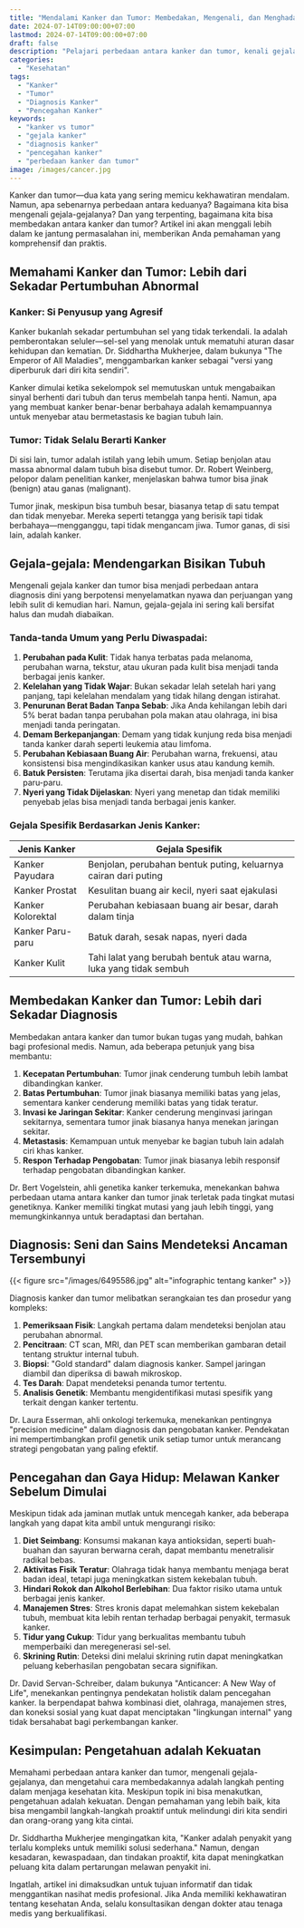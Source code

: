 ```yaml
---
title: "Mendalami Kanker dan Tumor: Membedakan, Mengenali, dan Menghadapinya"
date: 2024-07-14T09:00:00+07:00
lastmod: 2024-07-14T09:00:00+07:00
draft: false
description: "Pelajari perbedaan antara kanker dan tumor, kenali gejala-gejalanya, dan pahami cara menghadapinya dalam artikel komprehensif ini."
categories:
  - "Kesehatan"
tags:
  - "Kanker"
  - "Tumor"
  - "Diagnosis Kanker"
  - "Pencegahan Kanker"
keywords:
  - "kanker vs tumor"
  - "gejala kanker"
  - "diagnosis kanker"
  - "pencegahan kanker"
  - "perbedaan kanker dan tumor"
image: /images/cancer.jpg
---
```


Kanker dan tumor—dua kata yang sering memicu kekhawatiran mendalam. Namun, apa sebenarnya perbedaan antara keduanya? Bagaimana kita bisa mengenali gejala-gejalanya? Dan yang terpenting, bagaimana kita bisa membedakan antara kanker dan tumor? Artikel ini akan menggali lebih dalam ke jantung permasalahan ini, memberikan Anda pemahaman yang komprehensif dan praktis.

Memahami Kanker dan Tumor: Lebih dari Sekadar Pertumbuhan Abnormal
------------------------------------------------------------------

### Kanker: Si Penyusup yang Agresif

Kanker bukanlah sekadar pertumbuhan sel yang tidak terkendali. Ia adalah pemberontakan seluler—sel-sel yang menolak untuk mematuhi aturan dasar kehidupan dan kematian. Dr. Siddhartha Mukherjee, dalam bukunya "The Emperor of All Maladies", menggambarkan kanker sebagai "versi yang diperburuk dari diri kita sendiri".

Kanker dimulai ketika sekelompok sel memutuskan untuk mengabaikan sinyal berhenti dari tubuh dan terus membelah tanpa henti. Namun, apa yang membuat kanker benar-benar berbahaya adalah kemampuannya untuk menyebar atau bermetastasis ke bagian tubuh lain.

### Tumor: Tidak Selalu Berarti Kanker

Di sisi lain, tumor adalah istilah yang lebih umum. Setiap benjolan atau massa abnormal dalam tubuh bisa disebut tumor. Dr. Robert Weinberg, pelopor dalam penelitian kanker, menjelaskan bahwa tumor bisa jinak (benign) atau ganas (malignant).

Tumor jinak, meskipun bisa tumbuh besar, biasanya tetap di satu tempat dan tidak menyebar. Mereka seperti tetangga yang berisik tapi tidak berbahaya—mengganggu, tapi tidak mengancam jiwa. Tumor ganas, di sisi lain, adalah kanker.

Gejala-gejala: Mendengarkan Bisikan Tubuh
-----------------------------------------

Mengenali gejala kanker dan tumor bisa menjadi perbedaan antara diagnosis dini yang berpotensi menyelamatkan nyawa dan perjuangan yang lebih sulit di kemudian hari. Namun, gejala-gejala ini sering kali bersifat halus dan mudah diabaikan.

### Tanda-tanda Umum yang Perlu Diwaspadai:

1.  **Perubahan pada Kulit**: Tidak hanya terbatas pada melanoma, perubahan warna, tekstur, atau ukuran pada kulit bisa menjadi tanda berbagai jenis kanker.
2.  **Kelelahan yang Tidak Wajar**: Bukan sekadar lelah setelah hari yang panjang, tapi kelelahan mendalam yang tidak hilang dengan istirahat.
3.  **Penurunan Berat Badan Tanpa Sebab**: Jika Anda kehilangan lebih dari 5% berat badan tanpa perubahan pola makan atau olahraga, ini bisa menjadi tanda peringatan.
4.  **Demam Berkepanjangan**: Demam yang tidak kunjung reda bisa menjadi tanda kanker darah seperti leukemia atau limfoma.
5.  **Perubahan Kebiasaan Buang Air**: Perubahan warna, frekuensi, atau konsistensi bisa mengindikasikan kanker usus atau kandung kemih.
6.  **Batuk Persisten**: Terutama jika disertai darah, bisa menjadi tanda kanker paru-paru.
7.  **Nyeri yang Tidak Dijelaskan**: Nyeri yang menetap dan tidak memiliki penyebab jelas bisa menjadi tanda berbagai jenis kanker.
    

### Gejala Spesifik Berdasarkan Jenis Kanker:

| Jenis Kanker | Gejala Spesifik |
|--------------|-----------------|
| Kanker Payudara | Benjolan, perubahan bentuk puting, keluarnya cairan dari puting |
| Kanker Prostat | Kesulitan buang air kecil, nyeri saat ejakulasi |
| Kanker Kolorektal | Perubahan kebiasaan buang air besar, darah dalam tinja |
| Kanker Paru-paru | Batuk darah, sesak napas, nyeri dada |
| Kanker Kulit | Tahi lalat yang berubah bentuk atau warna, luka yang tidak sembuh |`

Membedakan Kanker dan Tumor: Lebih dari Sekadar Diagnosis
---------------------------------------------------------

Membedakan antara kanker dan tumor bukan tugas yang mudah, bahkan bagi profesional medis. Namun, ada beberapa petunjuk yang bisa membantu:

1.  **Kecepatan Pertumbuhan**: Tumor jinak cenderung tumbuh lebih lambat dibandingkan kanker.
2.  **Batas Pertumbuhan**: Tumor jinak biasanya memiliki batas yang jelas, sementara kanker cenderung memiliki batas yang tidak teratur.
3.  **Invasi ke Jaringan Sekitar**: Kanker cenderung menginvasi jaringan sekitarnya, sementara tumor jinak biasanya hanya menekan jaringan sekitar.
4.  **Metastasis**: Kemampuan untuk menyebar ke bagian tubuh lain adalah ciri khas kanker.
5.  **Respon Terhadap Pengobatan**: Tumor jinak biasanya lebih responsif terhadap pengobatan dibandingkan kanker.
    

Dr. Bert Vogelstein, ahli genetika kanker terkemuka, menekankan bahwa perbedaan utama antara kanker dan tumor jinak terletak pada tingkat mutasi genetiknya. Kanker memiliki tingkat mutasi yang jauh lebih tinggi, yang memungkinkannya untuk beradaptasi dan bertahan.

Diagnosis: Seni dan Sains Mendeteksi Ancaman Tersembunyi
--------------------------------------------------------
{{< figure src="/images/6495586.jpg" alt="infographic tentang kanker" >}}

Diagnosis kanker dan tumor melibatkan serangkaian tes dan prosedur yang kompleks:

1.  **Pemeriksaan Fisik**: Langkah pertama dalam mendeteksi benjolan atau perubahan abnormal.
2.  **Pencitraan**: CT scan, MRI, dan PET scan memberikan gambaran detail tentang struktur internal tubuh.
3.  **Biopsi**: "Gold standard" dalam diagnosis kanker. Sampel jaringan diambil dan diperiksa di bawah mikroskop.
4.  **Tes Darah**: Dapat mendeteksi penanda tumor tertentu.
5.  **Analisis Genetik**: Membantu mengidentifikasi mutasi spesifik yang terkait dengan kanker tertentu.
    

Dr. Laura Esserman, ahli onkologi terkemuka, menekankan pentingnya "precision medicine" dalam diagnosis dan pengobatan kanker. Pendekatan ini mempertimbangkan profil genetik unik setiap tumor untuk merancang strategi pengobatan yang paling efektif.

Pencegahan dan Gaya Hidup: Melawan Kanker Sebelum Dimulai
---------------------------------------------------------

Meskipun tidak ada jaminan mutlak untuk mencegah kanker, ada beberapa langkah yang dapat kita ambil untuk mengurangi risiko:

1.  **Diet Seimbang**: Konsumsi makanan kaya antioksidan, seperti buah-buahan dan sayuran berwarna cerah, dapat membantu menetralisir radikal bebas.
2.  **Aktivitas Fisik Teratur**: Olahraga tidak hanya membantu menjaga berat badan ideal, tetapi juga meningkatkan sistem kekebalan tubuh.
3.  **Hindari Rokok dan Alkohol Berlebihan**: Dua faktor risiko utama untuk berbagai jenis kanker.
4.  **Manajemen Stres**: Stres kronis dapat melemahkan sistem kekebalan tubuh, membuat kita lebih rentan terhadap berbagai penyakit, termasuk kanker.
5.  **Tidur yang Cukup**: Tidur yang berkualitas membantu tubuh memperbaiki dan meregenerasi sel-sel.
6.  **Skrining Rutin**: Deteksi dini melalui skrining rutin dapat meningkatkan peluang keberhasilan pengobatan secara signifikan.
    

Dr. David Servan-Schreiber, dalam bukunya "Anticancer: A New Way of Life", menekankan pentingnya pendekatan holistik dalam pencegahan kanker. Ia berpendapat bahwa kombinasi diet, olahraga, manajemen stres, dan koneksi sosial yang kuat dapat menciptakan "lingkungan internal" yang tidak bersahabat bagi perkembangan kanker.

Kesimpulan: Pengetahuan adalah Kekuatan
---------------------------------------

Memahami perbedaan antara kanker dan tumor, mengenali gejala-gejalanya, dan mengetahui cara membedakannya adalah langkah penting dalam menjaga kesehatan kita. Meskipun topik ini bisa menakutkan, pengetahuan adalah kekuatan. Dengan pemahaman yang lebih baik, kita bisa mengambil langkah-langkah proaktif untuk melindungi diri kita sendiri dan orang-orang yang kita cintai.

Dr. Siddhartha Mukherjee mengingatkan kita, "Kanker adalah penyakit yang terlalu kompleks untuk memiliki solusi sederhana." Namun, dengan kesadaran, kewaspadaan, dan tindakan proaktif, kita dapat meningkatkan peluang kita dalam pertarungan melawan penyakit ini.

Ingatlah, artikel ini dimaksudkan untuk tujuan informatif dan tidak menggantikan nasihat medis profesional. Jika Anda memiliki kekhawatiran tentang kesehatan Anda, selalu konsultasikan dengan dokter atau tenaga medis yang berkualifikasi.